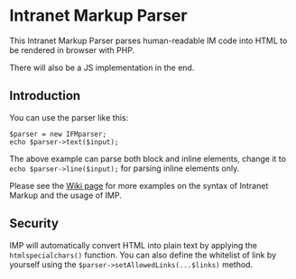 # Intranet Markup Parser
This Intranet Markup Parser parses human-readable IM code into HTML to be rendered in browser with PHP.

There will also be a JS implementation in the end.

## Introduction

You can use the parser like this:

```
$parser = new IFMparser;
echo $parser->text($input);
```

The above example can parse both block and inline elements, change it to `echo $parser->line($input);` for parsing inline elements only.

Please see the [Wiki page](https://github.com/Intranet-Development-Team/intranet-markup-parser/wiki) for more examples on the syntax of Intranet Markup and the usage of IMP.


## Security

IMP will automatically convert HTML into plain text by applying the `htmlspecialchars()` function. You can also define the whitelist of link by yourself using the `$parser->setAllowedLinks(...$links)` method.


